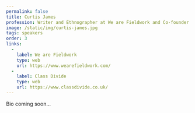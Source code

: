 ```yaml
---
permalink: false
title: Curtis James
profession: Writer and Ethnographer at We are Fieldwork and Co-founder of Class Divide
image: /static/img/curtis-james.jpg
tags: speakers
order: 3
links:
  -
    label: We are Fieldwork
    type: web
    url: https://www.wearefieldwork.com/
  -
    label: Class Divide
    type: web
    url: https://www.classdivide.co.uk/
---
```


Bio coming soon…
